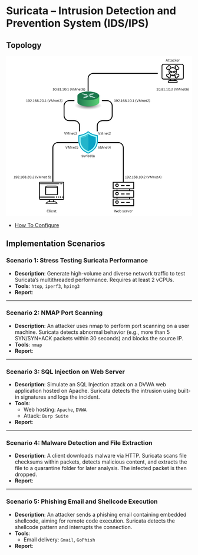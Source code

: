 # Suricata – Intrusion Detection and Prevention System (IDS/IPS)

## Topology
![](Topology/topology.png)

- [How To Configure](Topology/README.md)
## Implementation Scenarios

### Scenario 1: Stress Testing Suricata Performance
- **Description**: Generate high-volume and diverse network traffic to test Suricata’s multithreaded performance. Requires at least 2 vCPUs.
- **Tools**: `htop`, `iperf3`, `hping3`
- **Report**:
---

### Scenario 2: NMAP Port Scanning
- **Description**: An attacker uses nmap to perform port scanning on a user machine. Suricata detects abnormal behavior (e.g., more than 5 SYN/SYN+ACK packets within 30 seconds) and blocks the source IP.
- **Tools**: `nmap`
- **Report**:
---

### Scenario 3: SQL Injection on Web Server
- **Description**: Simulate an SQL Injection attack on a DVWA web application hosted on Apache. Suricata detects the intrusion using built-in signatures and logs the incident.
- **Tools**:
  - Web hosting: `Apache`, `DVWA`
  - Attack: `Burp Suite`
- **Report**:
---

### Scenario 4: Malware Detection and File Extraction
- **Description**: A client downloads malware via HTTP. Suricata scans file checksums within packets, detects malicious content, and extracts the file to a quarantine folder for later analysis. The infected packet is then dropped.
- **Report**:
---

### Scenario 5: Phishing Email and Shellcode Execution
- **Description**: An attacker sends a phishing email containing embedded shellcode, aiming for remote code execution. Suricata detects the shellcode pattern and interrupts the connection.
- **Tools**:
  - Email delivery: `Gmail`, `GoPhish`
- **Report**:
